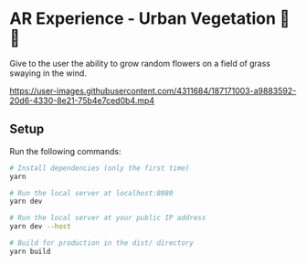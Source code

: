 # AR Experience - Urban Vegetation 🍃🌷

Give to the user the ability to grow random flowers on a field of grass swaying in the wind.

https://user-images.githubusercontent.com/4311684/187171003-a9883592-20d6-4330-8e21-75b4e7ced0b4.mp4

## Setup

Run the following commands:

```bash
# Install dependencies (only the first time)
yarn

# Run the local server at localhost:8080
yarn dev

# Run the local server at your public IP address
yarn dev --host

# Build for production in the dist/ directory
yarn build
```

